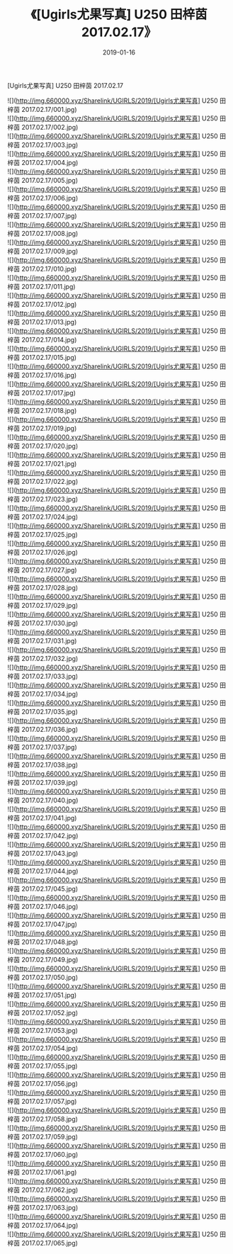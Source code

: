 ﻿---
layout: post
title:  《[Ugirls尤果写真] U250 田梓茵 2017.02.17》
date:   2019-01-16
img: http://img.660000.xyz/Sharelink/UGIRLS/2019/[Ugirls尤果写真] U250 田梓茵 2017.02.17/000.jpg
categories: [美女, 清纯, 唯美]
---

[Ugirls尤果写真] U250 田梓茵 2017.02.17

 ![](http://img.660000.xyz/Sharelink/UGIRLS/2019/[Ugirls尤果写真] U250 田梓茵 2017.02.17/001.jpg) <br>![](http://img.660000.xyz/Sharelink/UGIRLS/2019/[Ugirls尤果写真] U250 田梓茵 2017.02.17/002.jpg) <br>![](http://img.660000.xyz/Sharelink/UGIRLS/2019/[Ugirls尤果写真] U250 田梓茵 2017.02.17/003.jpg) <br>![](http://img.660000.xyz/Sharelink/UGIRLS/2019/[Ugirls尤果写真] U250 田梓茵 2017.02.17/004.jpg) <br>![](http://img.660000.xyz/Sharelink/UGIRLS/2019/[Ugirls尤果写真] U250 田梓茵 2017.02.17/005.jpg) <br>![](http://img.660000.xyz/Sharelink/UGIRLS/2019/[Ugirls尤果写真] U250 田梓茵 2017.02.17/006.jpg) <br>![](http://img.660000.xyz/Sharelink/UGIRLS/2019/[Ugirls尤果写真] U250 田梓茵 2017.02.17/007.jpg) <br>![](http://img.660000.xyz/Sharelink/UGIRLS/2019/[Ugirls尤果写真] U250 田梓茵 2017.02.17/008.jpg) <br>![](http://img.660000.xyz/Sharelink/UGIRLS/2019/[Ugirls尤果写真] U250 田梓茵 2017.02.17/009.jpg) <br>![](http://img.660000.xyz/Sharelink/UGIRLS/2019/[Ugirls尤果写真] U250 田梓茵 2017.02.17/010.jpg) <br>![](http://img.660000.xyz/Sharelink/UGIRLS/2019/[Ugirls尤果写真] U250 田梓茵 2017.02.17/011.jpg) <br>![](http://img.660000.xyz/Sharelink/UGIRLS/2019/[Ugirls尤果写真] U250 田梓茵 2017.02.17/012.jpg) <br>![](http://img.660000.xyz/Sharelink/UGIRLS/2019/[Ugirls尤果写真] U250 田梓茵 2017.02.17/013.jpg) <br>![](http://img.660000.xyz/Sharelink/UGIRLS/2019/[Ugirls尤果写真] U250 田梓茵 2017.02.17/014.jpg) <br>![](http://img.660000.xyz/Sharelink/UGIRLS/2019/[Ugirls尤果写真] U250 田梓茵 2017.02.17/015.jpg) <br>![](http://img.660000.xyz/Sharelink/UGIRLS/2019/[Ugirls尤果写真] U250 田梓茵 2017.02.17/016.jpg) <br>![](http://img.660000.xyz/Sharelink/UGIRLS/2019/[Ugirls尤果写真] U250 田梓茵 2017.02.17/017.jpg) <br>![](http://img.660000.xyz/Sharelink/UGIRLS/2019/[Ugirls尤果写真] U250 田梓茵 2017.02.17/018.jpg) <br>![](http://img.660000.xyz/Sharelink/UGIRLS/2019/[Ugirls尤果写真] U250 田梓茵 2017.02.17/019.jpg) <br>![](http://img.660000.xyz/Sharelink/UGIRLS/2019/[Ugirls尤果写真] U250 田梓茵 2017.02.17/020.jpg) <br>![](http://img.660000.xyz/Sharelink/UGIRLS/2019/[Ugirls尤果写真] U250 田梓茵 2017.02.17/021.jpg) <br>![](http://img.660000.xyz/Sharelink/UGIRLS/2019/[Ugirls尤果写真] U250 田梓茵 2017.02.17/022.jpg) <br>![](http://img.660000.xyz/Sharelink/UGIRLS/2019/[Ugirls尤果写真] U250 田梓茵 2017.02.17/023.jpg) <br>![](http://img.660000.xyz/Sharelink/UGIRLS/2019/[Ugirls尤果写真] U250 田梓茵 2017.02.17/024.jpg) <br>![](http://img.660000.xyz/Sharelink/UGIRLS/2019/[Ugirls尤果写真] U250 田梓茵 2017.02.17/025.jpg) <br>![](http://img.660000.xyz/Sharelink/UGIRLS/2019/[Ugirls尤果写真] U250 田梓茵 2017.02.17/026.jpg) <br>![](http://img.660000.xyz/Sharelink/UGIRLS/2019/[Ugirls尤果写真] U250 田梓茵 2017.02.17/027.jpg) <br>![](http://img.660000.xyz/Sharelink/UGIRLS/2019/[Ugirls尤果写真] U250 田梓茵 2017.02.17/028.jpg) <br>![](http://img.660000.xyz/Sharelink/UGIRLS/2019/[Ugirls尤果写真] U250 田梓茵 2017.02.17/029.jpg) <br>![](http://img.660000.xyz/Sharelink/UGIRLS/2019/[Ugirls尤果写真] U250 田梓茵 2017.02.17/030.jpg) <br>![](http://img.660000.xyz/Sharelink/UGIRLS/2019/[Ugirls尤果写真] U250 田梓茵 2017.02.17/031.jpg) <br>![](http://img.660000.xyz/Sharelink/UGIRLS/2019/[Ugirls尤果写真] U250 田梓茵 2017.02.17/032.jpg) <br>![](http://img.660000.xyz/Sharelink/UGIRLS/2019/[Ugirls尤果写真] U250 田梓茵 2017.02.17/033.jpg) <br>![](http://img.660000.xyz/Sharelink/UGIRLS/2019/[Ugirls尤果写真] U250 田梓茵 2017.02.17/034.jpg) <br>![](http://img.660000.xyz/Sharelink/UGIRLS/2019/[Ugirls尤果写真] U250 田梓茵 2017.02.17/035.jpg) <br>![](http://img.660000.xyz/Sharelink/UGIRLS/2019/[Ugirls尤果写真] U250 田梓茵 2017.02.17/036.jpg) <br>![](http://img.660000.xyz/Sharelink/UGIRLS/2019/[Ugirls尤果写真] U250 田梓茵 2017.02.17/037.jpg) <br>![](http://img.660000.xyz/Sharelink/UGIRLS/2019/[Ugirls尤果写真] U250 田梓茵 2017.02.17/038.jpg) <br>![](http://img.660000.xyz/Sharelink/UGIRLS/2019/[Ugirls尤果写真] U250 田梓茵 2017.02.17/039.jpg) <br>![](http://img.660000.xyz/Sharelink/UGIRLS/2019/[Ugirls尤果写真] U250 田梓茵 2017.02.17/040.jpg) <br>![](http://img.660000.xyz/Sharelink/UGIRLS/2019/[Ugirls尤果写真] U250 田梓茵 2017.02.17/041.jpg) <br>![](http://img.660000.xyz/Sharelink/UGIRLS/2019/[Ugirls尤果写真] U250 田梓茵 2017.02.17/042.jpg) <br>![](http://img.660000.xyz/Sharelink/UGIRLS/2019/[Ugirls尤果写真] U250 田梓茵 2017.02.17/043.jpg) <br>![](http://img.660000.xyz/Sharelink/UGIRLS/2019/[Ugirls尤果写真] U250 田梓茵 2017.02.17/044.jpg) <br>![](http://img.660000.xyz/Sharelink/UGIRLS/2019/[Ugirls尤果写真] U250 田梓茵 2017.02.17/045.jpg) <br>![](http://img.660000.xyz/Sharelink/UGIRLS/2019/[Ugirls尤果写真] U250 田梓茵 2017.02.17/046.jpg) <br>![](http://img.660000.xyz/Sharelink/UGIRLS/2019/[Ugirls尤果写真] U250 田梓茵 2017.02.17/047.jpg) <br>![](http://img.660000.xyz/Sharelink/UGIRLS/2019/[Ugirls尤果写真] U250 田梓茵 2017.02.17/048.jpg) <br>![](http://img.660000.xyz/Sharelink/UGIRLS/2019/[Ugirls尤果写真] U250 田梓茵 2017.02.17/049.jpg) <br>![](http://img.660000.xyz/Sharelink/UGIRLS/2019/[Ugirls尤果写真] U250 田梓茵 2017.02.17/050.jpg) <br>![](http://img.660000.xyz/Sharelink/UGIRLS/2019/[Ugirls尤果写真] U250 田梓茵 2017.02.17/051.jpg) <br>![](http://img.660000.xyz/Sharelink/UGIRLS/2019/[Ugirls尤果写真] U250 田梓茵 2017.02.17/052.jpg) <br>![](http://img.660000.xyz/Sharelink/UGIRLS/2019/[Ugirls尤果写真] U250 田梓茵 2017.02.17/053.jpg) <br>![](http://img.660000.xyz/Sharelink/UGIRLS/2019/[Ugirls尤果写真] U250 田梓茵 2017.02.17/054.jpg) <br>![](http://img.660000.xyz/Sharelink/UGIRLS/2019/[Ugirls尤果写真] U250 田梓茵 2017.02.17/055.jpg) <br>![](http://img.660000.xyz/Sharelink/UGIRLS/2019/[Ugirls尤果写真] U250 田梓茵 2017.02.17/056.jpg) <br>![](http://img.660000.xyz/Sharelink/UGIRLS/2019/[Ugirls尤果写真] U250 田梓茵 2017.02.17/057.jpg) <br>![](http://img.660000.xyz/Sharelink/UGIRLS/2019/[Ugirls尤果写真] U250 田梓茵 2017.02.17/058.jpg) <br>![](http://img.660000.xyz/Sharelink/UGIRLS/2019/[Ugirls尤果写真] U250 田梓茵 2017.02.17/059.jpg) <br>![](http://img.660000.xyz/Sharelink/UGIRLS/2019/[Ugirls尤果写真] U250 田梓茵 2017.02.17/060.jpg) <br>![](http://img.660000.xyz/Sharelink/UGIRLS/2019/[Ugirls尤果写真] U250 田梓茵 2017.02.17/061.jpg) <br>![](http://img.660000.xyz/Sharelink/UGIRLS/2019/[Ugirls尤果写真] U250 田梓茵 2017.02.17/062.jpg) <br>![](http://img.660000.xyz/Sharelink/UGIRLS/2019/[Ugirls尤果写真] U250 田梓茵 2017.02.17/063.jpg) <br>![](http://img.660000.xyz/Sharelink/UGIRLS/2019/[Ugirls尤果写真] U250 田梓茵 2017.02.17/064.jpg) <br>![](http://img.660000.xyz/Sharelink/UGIRLS/2019/[Ugirls尤果写真] U250 田梓茵 2017.02.17/065.jpg) <br>